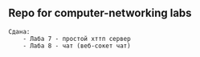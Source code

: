 ## Repo for computer-networking labs
	Сдана:
		- Лаба 7 - простой хттп сервер 
		- Лаба 8 - чат (веб-сокет чат)
